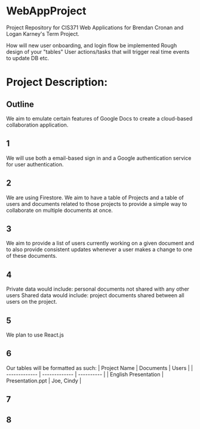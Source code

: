 # WebAppProject
Project Repository for CIS371 Web Applications for Brendan Cronan and Logan Karney's Term Project.



How will new user onboarding, and login flow be implemented
Rough design of your "tables"
User actions/tasks that will trigger real time events to update DB
etc.



# Project Description:
## Outline
We aim to emulate certain features of Google Docs to create a cloud-based collaboration application.

## 1
We will use both a email-based sign in and a Google authentication service for user authentication.

## 2
We are using Firestore.
We aim to have a table of Projects and a table of users and documents related to those projects to provide a simple way to collaborate on multiple documents at once.

## 3
We aim to provide a list of users currently working on a given document and to also provide consistent updates whenever a user makes a change to one of these documents.  

## 4
Private data would include: personal documents not shared with any other users
Shared data would include: project documents shared between all users on the project.

## 5
We plan to use React.js

## 6
Our tables will be formatted as such:
| Project Name  | Documents | Users |
| ------------- | ------------- | ---------- |
| English Presentation  | Presentation.ppt  | Joe, Cindy |

## 7 

## 8 
